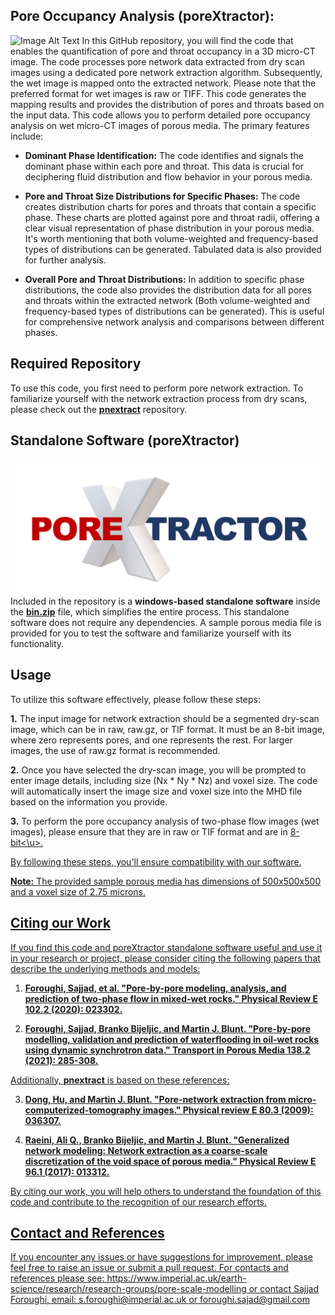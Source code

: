 ## Pore Occupancy Analysis (poreXtractor):
![Image Alt Text](Title.png)
In this GitHub repository, you will find the code that enables the quantification of pore and throat occupancy in a 3D micro-CT image. The code processes pore network data extracted from dry scan images using a dedicated pore network extraction algorithm. Subsequently, the wet image is mapped onto the extracted network. Please note that the preferred format for wet images is raw or TIFF. This code generates the mapping results and provides the distribution of pores and throats based on the input data. 
This code allows you to perform detailed pore occupancy analysis on wet micro-CT images of porous media. The primary features include:

- **Dominant Phase Identification:** The code identifies and signals the dominant phase within each pore and throat. This data is crucial for deciphering fluid distribution and flow behavior in your porous media.

- **Pore and Throat Size Distributions for Specific Phases:** The code creates distribution charts for pores and throats that contain a specific phase. These charts are plotted against pore and throat radii, offering a clear visual representation of phase distribution in your porous media. It's worth mentioning that both volume-weighted and frequency-based types of distributions can be generated. Tabulated data is also provided for further analysis. 

- **Overall Pore and Throat Distributions:** In addition to specific phase distributions, the code also provides the distribution data for all pores and throats within the extracted network (Both volume-weighted and frequency-based types of distributions can be generated). This is useful for comprehensive network analysis and comparisons between different phases.

## Required Repository

To use this code, you first need to perform pore network extraction. To familiarize yourself with the network extraction process from dry scans, please check out the [**pnextract**](https://github.com/ImperialCollegeLondon/pnextract.git) repository.


## Standalone Software (poreXtractor)
![Image Alt Text](Icon.png)
Included in the repository is a __windows-based standalone software__ inside the [**bin.zip**](https://github.com/ImperialCollegeLondon/poreOccupancyAnalysis/blob/main/bin.zip) file, which simplifies the entire process. This standalone software does not require any dependencies. A sample porous media file is provided for you to test the software and familiarize yourself with its functionality.

## Usage

To utilize this software effectively, please follow these steps:


**1.** The input image for network extraction should be a segmented dry-scan image, which can be in raw, raw.gz, or TIF format. It must be an 8-bit image, where zero represents pores, and one represents the rest. For larger images, the use of raw.gz format is recommended.

**2.** Once you have selected the dry-scan image, you will be prompted to enter image details, including size (Nx * Ny * Nz) and voxel size. The code will automatically insert the image size and voxel size into the MHD file based on the information you provide. 

**3.** To perform the pore occupancy analysis of two-phase flow images (wet images), please ensure that they are in raw or TIF format and are in <u>8-bit<\u>. 

By following these steps, you'll ensure compatibility with our software.

**Note:** The provided sample porous media has dimensions of 500x500x500 and a voxel size of 2.75 microns.




## Citing our Work

If you find this code and poreXtractor standalone software useful and use it in your research or project, please consider citing the following papers that describe the underlying methods and models:


1. [**Foroughi, Sajjad, et al. "Pore-by-pore modeling, analysis, and prediction of two-phase flow in mixed-wet rocks." Physical Review E 102.2 (2020): 023302.**](https://doi.org/10.1103/PhysRevE.102.023302)
  
2. [**Foroughi, Sajjad, Branko Bijeljic, and Martin J. Blunt. "Pore-by-pore modelling, validation and prediction of waterflooding in oil-wet rocks using dynamic synchrotron data." Transport in Porous Media 138.2 (2021): 285-308.**](https://doi.org/10.1007/s11242-021-01609-y)

Additionally, [**pnextract**](https://github.com/ImperialCollegeLondon/pnextract.git) is based on these references:

3. [**Dong, Hu, and Martin J. Blunt. "Pore-network extraction from micro-computerized-tomography images." Physical review E 80.3 (2009): 036307.**](https://doi.org/10.1103/PhysRevE.80.036307)

4. [**Raeini, Ali Q., Branko Bijeljic, and Martin J. Blunt. "Generalized network modeling: Network extraction as a coarse-scale discretization of the void space of porous media." Physical Review E 96.1 (2017): 013312.**](https://doi.org/10.1103/PhysRevE.96.013312)

By citing our work, you will help others to understand the foundation of this code and contribute to the recognition of our research efforts.

## Contact and References
If you encounter any issues or have suggestions for improvement, please feel free to raise an issue or submit a pull request. For contacts and references please see: https://www.imperial.ac.uk/earth-science/research/research-groups/pore-scale-modelling or contact Sajjad Foroughi, email: s.foroughi@imperial.ac.uk or foroughi.sajad@gmail.com

